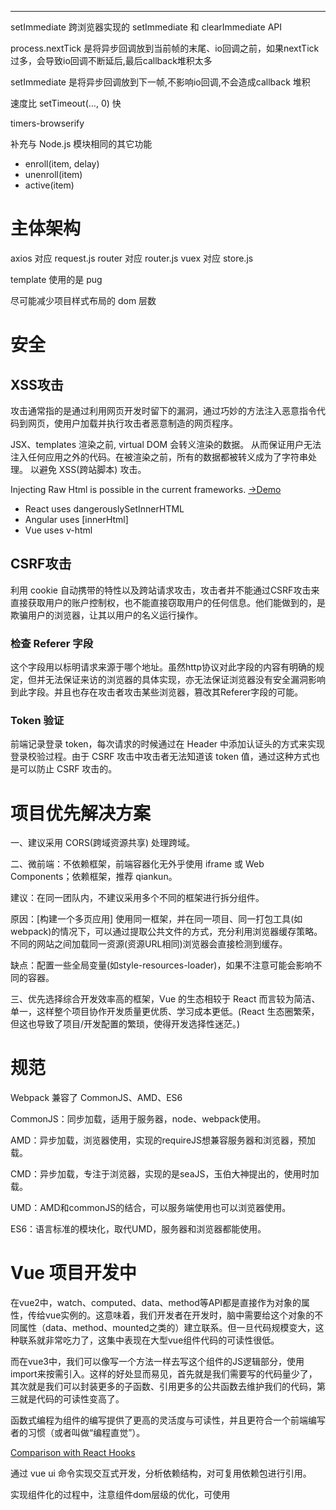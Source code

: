 [title]: # (搭建前端架构总结及注意事项)
[date]: # (2020-05-30 &nbsp; 15:10:32)
[categories]: # (架构)
[description]: # (合理的利用资源，整合你将来可能所用到的每一个点。)
[image]: # (https://i.loli.net/2020/06/01/FdK3PVzJipf5WCs.jpg)

---

setImmediate 跨浏览器实现的 setImmediate 和 clearImmediate API

process.nextTick 是将异步回调放到当前帧的末尾、io回调之前，如果nextTick过多，会导致io回调不断延后,最后callback堆积太多

setImmediate 是将异步回调放到下一帧,不影响io回调,不会造成callback 堆积

速度比 setTimeout(…, 0) 快


timers-browserify

补充与 Node.js 模块相同的其它功能
- enroll(item, delay)
- unenroll(item)
- active(item)


# 主体架构

axios 对应 request.js
router 对应 router.js
vuex 对应 store.js

template 使用的是 pug

尽可能减少项目样式布局的 dom 层数


# 安全

## XSS攻击

攻击通常指的是通过利用网页开发时留下的漏洞，通过巧妙的方法注入恶意指令代码到网页，使用户加载并执行攻击者恶意制造的网页程序。

JSX、templates 渲染之前, virtual DOM 会转义渲染的数据。 从而保证用户无法注入任何应用之外的代码。在被渲染之前，所有的数据都被转义成为了字符串处理。 以避免 XSS(跨站脚本) 攻击。

Injecting Raw Html is possible in the current frameworks. [→Demo](https://github.com/sqreen/VueXSSDemo)

- React uses dangerouslySetInnerHTML
- Angular uses [innerHtml]
- Vue uses v-html

## CSRF攻击

利用 cookie 自动携带的特性以及跨站请求攻击，攻击者并不能通过CSRF攻击来直接获取用户的账户控制权，也不能直接窃取用户的任何信息。他们能做到的，是欺骗用户的浏览器，让其以用户的名义运行操作。

### 检查 Referer 字段

这个字段用以标明请求来源于哪个地址。虽然http协议对此字段的内容有明确的规定，但并无法保证来访的浏览器的具体实现，亦无法保证浏览器没有安全漏洞影响到此字段。并且也存在攻击者攻击某些浏览器，篡改其Referer字段的可能。

### Token 验证

前端记录登录 token，每次请求的时候通过在 Header 中添加认证头的方式来实现登录校验过程。由于 CSRF 攻击中攻击者无法知道该 token 值，通过这种方式也是可以防止 CSRF 攻击的。


# 项目优先解决方案

一、建议采用 CORS(跨域资源共享) 处理跨域。

二、微前端：不依赖框架，前端容器化无外乎使用 iframe 或  Web Components；依赖框架，推荐 qiankun。

建议：在同一团队内，不建议采用多个不同的框架进行拆分组件。

原因：[构建一个多页应用] 使用同一框架，并在同一项目、同一打包工具(如 webpack)的情况下，可以通过提取公共文件的方式，充分利用浏览器缓存策略。不同的网站之间加载同一资源(资源URL相同)浏览器会直接检测到缓存。

缺点：配置一些全局变量(如style-resources-loader)，如果不注意可能会影响不同的容器。

三、优先选择综合开发效率高的框架，Vue 的生态相较于 React 而言较为简洁、单一，这样整个项目协作开发质量更优质、学习成本更低。(React 生态圈繁荣，但这也导致了项目/开发配置的繁琐，使得开发选择性迷茫。)

# 规范

Webpack 兼容了 CommonJS、AMD、ES6

CommonJS：同步加载，适用于服务器，node、webpack使用。

AMD：异步加载，浏览器使用，实现的requireJS想兼容服务器和浏览器，预加载。

CMD：异步加载，专注于浏览器，实现的是seaJS，玉伯大神提出的，使用时加载。

UMD：AMD和commonJS的结合，可以服务端使用也可以浏览器使用。

ES6：语言标准的模块化，取代UMD，服务器和浏览器都能使用。


# Vue 项目开发中

在vue2中，watch、computed、data、method等API都是直接作为对象的属性，传给vue实例的。这意味着，我们开发者在开发时，脑中需要给这个对象的不同属性（data、method、mounted之类的）建立联系。但一旦代码规模变大，这种联系就非常吃力了，这集中表现在大型vue组件代码的可读性很低。

而在vue3中，我们可以像写一个方法一样去写这个组件的JS逻辑部分，使用import来按需引入。这样的好处显而易见，首先就是我们需要写的代码量少了，其次就是我们可以封装更多的子函数、引用更多的公共函数去维护我们的代码，第三就是代码的可读性变高了。

函数式编程为组件的编写提供了更高的灵活度与可读性，并且更符合一个前端编写者的习惯（或者叫做“编程直觉”）。

[Comparison with React Hooks](https://github.com/vuejs/rfcs/blob/function-apis/active-rfcs/0000-function-api.md#comparison-with-react-hooks)

通过 vue ui 命令实现交互式开发，分析依赖结构，对可复用依赖包进行引用。

实现组件化的过程中，注意组件dom层级的优化，可使用<template>标签添加判断逻辑。

## 组件通信

- Vuex (大型 SPA 组件之间通信使用 Vuex 管理组件状态)
- Event Bus (其它关系类型组件通信)
- Pub/Sub (发布订阅)
- Emit/On (子组件向父组件传递信息)
- props (父组件向子组件传递信息)
- Provide/Inject (祖先组件向其所有子孙后代注入一个依赖,推荐使用函数来保证引用不变)
- Element UI dispatch/Broadcast (根据对应祖先组件的名称传递信息)
- parents/chidren (简单父子组件通信)